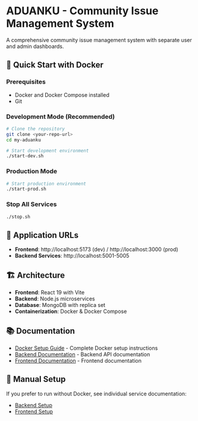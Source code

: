 # ADUANKU - Community Issue Management System

A comprehensive community issue management system with separate user and admin dashboards.

## 🚀 Quick Start with Docker

### Prerequisites
- Docker and Docker Compose installed
- Git

### Development Mode (Recommended)
```bash
# Clone the repository
git clone <your-repo-url>
cd my-aduanku

# Start development environment
./start-dev.sh
```

### Production Mode
```bash
# Start production environment
./start-prod.sh
```

### Stop All Services
```bash
./stop.sh
```

## 📱 Application URLs

- **Frontend**: http://localhost:5173 (dev) / http://localhost:3000 (prod)
- **Backend Services**: http://localhost:5001-5005

## 🏗️ Architecture

- **Frontend**: React 19 with Vite
- **Backend**: Node.js microservices
- **Database**: MongoDB with replica set
- **Containerization**: Docker & Docker Compose

## 📚 Documentation

- [Docker Setup Guide](DOCKER_SETUP.md) - Complete Docker setup instructions
- [Backend Documentation](backend/README.md) - Backend API documentation
- [Frontend Documentation](frontend/my-aduanku/README.md) - Frontend documentation

## 🔧 Manual Setup

If you prefer to run without Docker, see individual service documentation:
- [Backend Setup](backend/QUICK_START.md)
- [Frontend Setup](frontend/my-aduanku/README.md)
